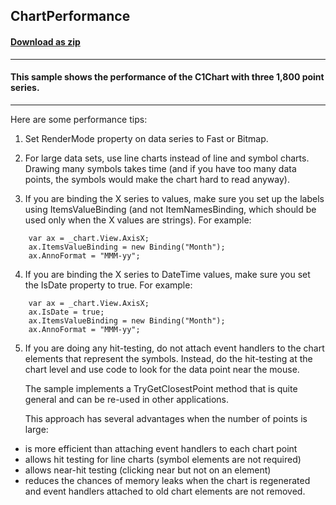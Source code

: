 ## ChartPerformance
#### [Download as zip](https://grapecity.github.io/DownGit/#/home?url=https://github.com/GrapeCity/ComponentOne-WPF-Samples/tree/master/NET_462/Legacy/Chart/CS/ChartPerformance)
____
#### This sample shows the performance of the C1Chart with three 1,800 point series.
____
Here are some performance tips:

1) Set RenderMode property on data series to Fast or Bitmap.

2) For large data sets, use line charts instead of line and symbol charts.
   Drawing many symbols takes time (and if you have too many data points,
   the symbols would make the chart hard to read anyway).

3) If you are binding the X series to values, make sure you set up the labels
   using ItemsValueBinding (and not ItemNamesBinding, which should be used
   only when the X values are strings). For example:

```
	var ax = _chart.View.AxisX;
	ax.ItemsValueBinding = new Binding("Month");
    ax.AnnoFormat = "MMM-yy";
```
4) If you are binding the X series to DateTime values, make sure you set
   the IsDate property to true. For example:

```
	var ax = _chart.View.AxisX;
	ax.IsDate = true;
	ax.ItemsValueBinding = new Binding("Month");
    ax.AnnoFormat = "MMM-yy";
```
5) If you are doing any hit-testing, do not attach event handlers to the chart
   elements that represent the symbols. Instead, do the hit-testing at the chart
   level and use code to look for the data point near the mouse.

   The sample implements a TryGetClosestPoint method that is quite general and
   can be re-used in other applications.

   This approach has several advantages when the number of points is large:


* is more efficient than attaching event handlers to each chart point
* allows hit testing for line charts (symbol elements are not required)
* allows near-hit testing (clicking near but not on an element)
* reduces the chances of memory leaks when the chart is regenerated and
      event handlers attached to old chart elements are not removed.
